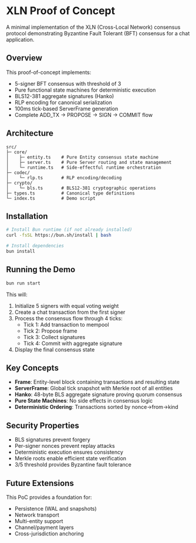 # XLN Proof of Concept

A minimal implementation of the XLN (Cross-Local Network) consensus protocol demonstrating Byzantine Fault Tolerant (BFT) consensus for a chat application.

## Overview

This proof-of-concept implements:

- 5-signer BFT consensus with threshold of 3
- Pure functional state machines for deterministic execution
- BLS12-381 aggregate signatures (Hanko)
- RLP encoding for canonical serialization
- 100ms tick-based ServerFrame generation
- Complete ADD_TX → PROPOSE → SIGN → COMMIT flow

## Architecture

```
src/
├─ core/
│    ├─ entity.ts    # Pure Entity consensus state machine
│    ├─ server.ts    # Pure Server routing and state management
│    └─ runtime.ts   # Side-effectful runtime orchestration
├─ codec/
│    └─ rlp.ts       # RLP encoding/decoding
├─ crypto/
│    └─ bls.ts       # BLS12-381 cryptographic operations
├─ types.ts          # Canonical type definitions
└─ index.ts          # Demo script
```

## Installation

```bash
# Install Bun runtime (if not already installed)
curl -fsSL https://bun.sh/install | bash

# Install dependencies
bun install
```

## Running the Demo

```bash
bun run start
```

This will:

1. Initialize 5 signers with equal voting weight
2. Create a chat transaction from the first signer
3. Process the consensus flow through 4 ticks:
   - Tick 1: Add transaction to mempool
   - Tick 2: Propose frame
   - Tick 3: Collect signatures
   - Tick 4: Commit with aggregate signature
4. Display the final consensus state

## Key Concepts

- **Frame**: Entity-level block containing transactions and resulting state
- **ServerFrame**: Global tick snapshot with Merkle root of all entities
- **Hanko**: 48-byte BLS aggregate signature proving quorum consensus
- **Pure State Machines**: No side effects in consensus logic
- **Deterministic Ordering**: Transactions sorted by nonce→from→kind

## Security Properties

- BLS signatures prevent forgery
- Per-signer nonces prevent replay attacks
- Deterministic execution ensures consistency
- Merkle roots enable efficient state verification
- 3/5 threshold provides Byzantine fault tolerance

## Future Extensions

This PoC provides a foundation for:

- Persistence (WAL and snapshots)
- Network transport
- Multi-entity support
- Channel/payment layers
- Cross-jurisdiction anchoring
